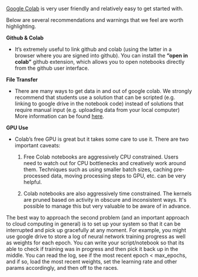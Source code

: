 [Google Colab](https://colab.research.google.com/) is very user friendly and relatively easy to get started with.

Below are several recommendations and warnings that we feel are worth highlighting.

**Github & Colab**

* It’s extremely useful to link github and colab (using the latter in a browser where you are signed into github). 
You can install the **“open in colab”** github extension, which allows you to open notebooks directly from the github user interface.

**File Transfer**

* There are many ways to get data in and out of google colab. We strongly recommend that students use a solution that can be scripted (e.g. linking to google drive in the notebook code) instead of solutions that require manual input (e.g. uploading data from your local computer) More information can be found [here](https://colab.research.google.com/notebooks/io.ipynb).
  
**GPU Use**
 
* Colab’s free GPU is great but it takes some care to use it. There are two important caveats:
  1. Free Colab notebooks are aggressively CPU constrained. Users need to watch out for CPU bottlenecks and creatively work around them. Techniques such as using smaller batch sizes, caching pre-processed data, moving processing steps to GPU, etc. can be very helpful.

  2. Colab notebooks are also aggressively time constrained. The kernels are pruned based on activity in obscure and inconsistent ways. It's possible to manage this but very valuable to be aware of in advance.

The best way to approach the second problem (and an important approach to cloud computing in general) is to set up your system so that it can be interrupted and pick up gracefully at any moment. For example, you might use google drive to store a log of neural network training progress as well as weights for each epoch. You can write your script/notebook so that its able to check if training was in progress and then pick it back up in the middle. You can read the log, see if the most recent epoch < max_epochs, and if so, load the most recent weights, set the learning rate and other params accordingly, and then off to the races.
